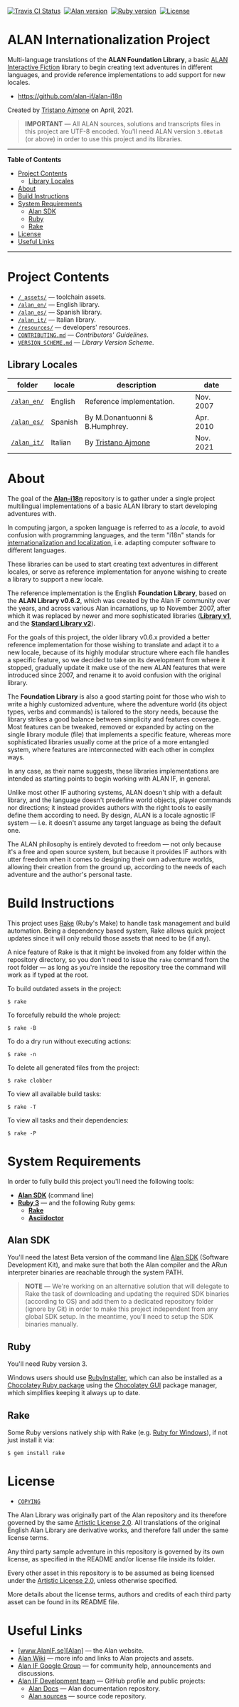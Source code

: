 [![Travis CI Status][travis badge]][travis link]&nbsp;
[![Alan version][alan badge]][alan link]&nbsp;
[![Ruby version][ruby badge]][ruby link]&nbsp;
[![License][license badge]][COPYING]

# ALAN Internationalization Project

Multi-language translations of the __ALAN Foundation Library__, a basic [ALAN Interactive Fiction] library to begin creating text adventures in different languages, and provide reference  implementations to add support for new locales.

- https://github.com/alan-if/alan-i18n

Created by [Tristano Ajmone] on April, 2021.

> **IMPORTANT** — All ALAN sources, solutions and transcripts files in this project are UTF-8 encoded.
> You'll need ALAN version `3.0Beta8` (or above) in order to use this project and its libraries.

-----

**Table of Contents**


<!-- MarkdownTOC autolink="true" bracket="round" autoanchor="false" lowercase="only_ascii" uri_encoding="true" levels="1,2,3,4" -->

- [Project Contents](#project-contents)
    - [Library Locales](#library-locales)
- [About](#about)
- [Build Instructions](#build-instructions)
- [System Requirements](#system-requirements)
    - [Alan SDK](#alan-sdk)
    - [Ruby](#ruby)
    - [Rake](#rake)
- [License](#license)
- [Useful Links](#useful-links)

<!-- /MarkdownTOC -->

-----

# Project Contents

- [`/_assets/`][_assets/] — toolchain assets.
- [`/alan_en/`][en] — English library.
- [`/alan_es/`][es] — Spanish library.
- [`/alan_it/`][it] — Italian library.
- [`/resources/`][resources/] — developers' resources.
- [`CONTRIBUTING.md`][CONTRIBUTING.md] — _Contributors' Guidelines_.
- [`VERSION_SCHEME.md`][VERSION_SCHEME.md] — _Library Version Scheme_.


## Library Locales

|       folder      |  locale |          description           |    date   |
|-------------------|---------|--------------------------------|-----------|
| [`/alan_en/`][en] | English | Reference implementation.      | Nov. 2007 |
| [`/alan_es/`][es] | Spanish | By M.Donantuonni & B.Humphrey. | Apr. 2010 |
| [`/alan_it/`][it] | Italian | By [Tristano Ajmone]           | Nov. 2021 |

# About

The goal of the __[Alan-i18n]__ repository is to gather under a single project multilingual implementations of a basic ALAN library to start developing adventures with.

In computing jargon, a spoken language is referred to as a _locale_, to avoid confusion with programming languages, and the term "i18n" stands for [internationalization and localization], i.e. adapting computer software to different languages.

These libraries can be used to start creating text adventures in different locales, or serve as reference implementation for anyone wishing to create a library to support a new locale.

The reference implementation is the English __Foundation Library__, based on the __ALAN Library v0.6.2__, which was created by the Alan IF community over the years, and across various Alan incarnations, up to November 2007, after which it was replaced by newer and more sophisticated libraries (__[Library v1]__, and the __[Standard Library v2]__).

For the goals of this project, the older library v0.6.x provided a better reference implementation for those wishing to translate and adapt it to a new locale, because of its highly modular structure where each file handles a specific feature, so we decided to take on its development from where it stopped, gradually update it make use of the new ALAN features that were introduced since 2007, and rename it to avoid confusion with the original library.

The __Foundation Library__ is also a good starting point for those who wish to write a highly customized adventure, where the adventure world (its object types, verbs and commands) is tailored to the story needs, because the library strikes a good balance between simplicity and features coverage.
Most features can be tweaked, removed or expanded by acting on the single library module (file) that implements a specific feature, whereas more sophisticated libraries usually come at the price of a more entangled system, where features are interconnected with each other in complex ways.

In any case, as their name suggests, these libraries implementations are intended as starting points to begin working with ALAN IF, in general.

Unlike most other IF authoring systems, ALAN doesn't ship with a default library, and the language doesn't predefine world objects, player commands nor directions; it instead provides authors with the right tools to easily define them according to need.
By design, ALAN is a locale agnostic IF system — i.e. it doesn't assume any target language as being the default one.

The ALAN philosophy is entirely devoted to freedom — not only because it's a free and open source system, but because it provides IF authors with utter freedom when it comes to designing their own adventure worlds, allowing their creation from the ground up, according to the needs of each adventure and the author's personal taste.


# Build Instructions

This project uses [Rake]  (Ruby's Make) to handle task management and build automation.
Being a dependency based system, Rake allows quick project updates since it will only rebuild those assets that need to be (if any).

A nice feature of Rake is that it might be invoked from any folder within the repository directory, so you don't need to issue the `rake` command from the root folder — as long as you're inside the repository tree the command will work as if typed at the root.

To build outdated assets in the project:

    $ rake

To forcefully rebuild the whole project:

    $ rake -B

To do a dry run without executing actions:

    $ rake -n

To delete all generated files from the project:

    $ rake clobber

To view all available build tasks:

    $ rake -T

To view all tasks and their dependencies:

    $ rake -P


# System Requirements

In order to fully build this project you'll need the following tools:

- __[Alan SDK](#alan-sdk)__ (command line)
- __[Ruby 3](#ruby)__ — and the following Ruby gems:
    + __[Rake](#rake)__
    + __[Asciidoctor]__

## Alan SDK

You'll need the latest Beta version of the command line [Alan SDK]  (Software Development Kit), and make sure that both the Alan compiler and the ARun interpreter binaries are reachable through the system PATH.

> **NOTE** — We're working on an alternative solution that will delegate to Rake the task of downloading and updating the required SDK binaries (according to OS) and add them to a dedicated repository folder (ignore by Git) in order to make this project independent from any global SDK setup.
> In the meantime, you'll need to setup the SDK binaries manually.

## Ruby

You'll need Ruby version 3.

Windows users should use [RubyInstaller], which can also be installed as a [Chocolatey Ruby package] using the [Chocolatey GUI] package manager, which simplifies keeping it always up to date.

## Rake

Some Ruby versions natively ship with Rake (e.g. [Ruby for Windows]), if not just install it via:

    $ gem install rake


# License

- [`COPYING`][COPYING]

The Alan Library was originally part of the Alan repository and its therefore governed by the same [Artistic License 2.0].
All translations of the original English Alan Library are derivative works, and therefore fall under the same license terms.

Any third party sample adventure in this repository is governed by its own license, as specified in the README and/or license file inside its folder.

Every other asset in this repository is to be assumed as being licensed under the [Artistic License 2.0], unless otherwise specified.

More details about the license terms, authors and credits of each third party asset can be found in its README file.


# Useful Links

- [www.AlanIF.se][Alan] — the Alan website.
- [Alan Wiki] — more info and links to Alan projects and assets.
- [Alan IF Google Group] — for community help, announcements and discussions.
- [Alan IF Development team] — GitHub profile and public projects:
    + [Alan Docs] — Alan documentation repository.
    + [Alan sources][Alan GitHub] — source code repository.

<!-----------------------------------------------------------------------------
                               REFERENCE LINKS
------------------------------------------------------------------------------>

[Alan-i18n]: https://github.com/alan-if/alan-i18n "Visit the Alan-i18n repository on GitHub"
[Artistic License 2.0]: https://opensource.org/licenses/Artistic-2.0 "View the Artistic License 2.0 at Open Source Initiative"
[internationalization and localization]: https://en.wikipedia.org/wiki/Internationalization_and_localization "Wikipedia page on internationalization and localization"

<!-- badges -->

[travis badge]: https://travis-ci.com/alan-if/alan-i18n.svg?branch=main "Travis CI: EditorConfig validation status"
[travis link]: https://travis-ci.com/alan-if/alan-i18n
[alan badge]: https://img.shields.io/badge/ALAN-3.0beta8-yellow
[alan link]: https://www.alanif.se/download-alan-v3/development-kits/development-kits-3-0beta8 "Tested with Alan SDK 3.0beta8"
[ruby badge]: https://img.shields.io/badge/Ruby-3.0.2-yellow
[ruby link]: https://www.ruby-lang.org "Requires Ruby 3"
[license badge]: https://img.shields.io/badge/license-Artistic_License_2.0-blue

<!-- ALAN Links -->

[Alan]: https://www.alanif.se/ "Visit the Alan website"
[ALAN Interactive Fiction]: https://www.alanif.se/ "Visit the Alan website"
[Alan Wiki]: https://github.com/alan-if/alan/wiki "Visit the Alan Wiki on GitHub"
[Alan IF Google Group]: https://groups.google.com/g/alan-if/ "Visit the Alan IF discussions group on Google Groups"
[Alan GitHub]: https://github.com/alan-if/alan/ "Visit the Alan source repository on GitHub"
[Alan Docs]: https://github.com/alan-if/alan-docs "Visit the Alan Docs project on GitHub"

[Alan SDK]: https://www.alanif.se/download-alan-v3/development-kits "Go to the Alan SDK section of the Alan website"

<!-- ALAN Libraries -->

[Library v1]: https://www.alanif.se/download-alan-v3/download-library/library-v1-00 "Go to the download page of the Alan Library v1"
[Standard Library v2]: https://github.com/AnssiR66/AlanStdLib "Visit the Standard Library v2 repository on GitHub"

<!-- third party tools -->

[Asciidoctor]: https://github.com/asciidoctor/asciidoctor
[Chocolatey GUI]: https://community.chocolatey.org/packages/ChocolateyGUI
[Chocolatey Ruby package]: https://community.chocolatey.org/packages/ruby
[Rake]: https://ruby.github.io/rake/ "Visit Rake website"
[Ruby for Windows]: https://rubyinstaller.org
[RubyInstaller]: https://rubyinstaller.org

<!-- project files and folders -->

[en]: ./alan_en/ "Navigate to ALAN English folder"
[es]: ./alan_es/ "Navigate to ALAN Spanish folder"
[it]: ./alan_it/ "Navigate to ALAN Italian folder"
[resources/]: ./resources "Navigate to resources folder"
[_assets/]: ./_assets "Navigate to toolchain assets folder"

[COPYING]: ./COPYING "View Artistic License 2.0"
[CONTRIBUTING.md]: ./CONTRIBUTING.md "Read 'Contributors' Guidelines' documentation"
[VERSION_SCHEME.md]: ./VERSION_SCHEME.md "Read 'Library Version Scheme' documentation"

<!-- people and organizations -->

[Alan IF Development team]: https://github.com/alan-if "Visit the Alan Interactive Fiction Development team organization on GitHub"

[Anssi Räisänen]: https://github.com/AnssiR66 "View Anssi Räisänen's GitHub profile"
[Tristano Ajmone]: https://github.com/tajmone "View Tristano Ajmone's GitHub profile"
[Thomas Nilefalk]: https://github.com/thoni56 "View Thomas Nilefalk's GitHub profile"

<!-- EOF -->
